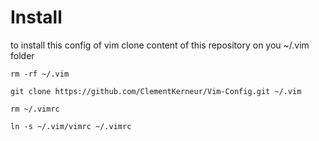 # Install

to install this config of vim clone content of this repository on you ~/.vim folder

```
rm -rf ~/.vim
```

```
git clone https://github.com/ClementKerneur/Vim-Config.git ~/.vim
```

```
rm ~/.vimrc
```

```
ln -s ~/.vim/vimrc ~/.vimrc
```
